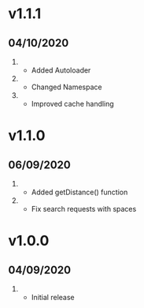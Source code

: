 # v1.1.1
##  04/10/2020

1. 
    * Added Autoloader
2. 
    * Changed Namespace
3. 
    * Improved cache handling

# v1.1.0
##  06/09/2020

1. 
    * Added getDistance() function
2. 
    * Fix search requests with spaces

# v1.0.0
##  04/09/2020

1. 
    * Initial release
